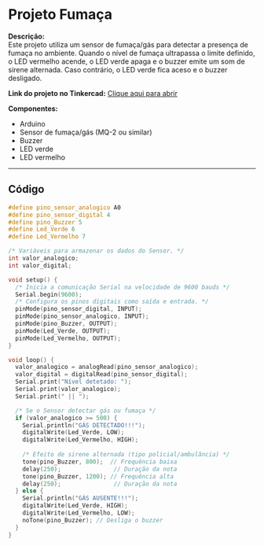 # Projeto Fumaça

**Descrição:**  
Este projeto utiliza um sensor de fumaça/gás para detectar a presença de fumaça no ambiente. Quando o nível de fumaça ultrapassa o limite definido, o LED vermelho acende, o LED verde apaga e o buzzer emite um som de sirene alternada. Caso contrário, o LED verde fica aceso e o buzzer desligado.  

**Link do projeto no Tinkercad:** [Clique aqui para abrir](https://www.tinkercad.com/things/k8RloaS17JK/editel?sharecode=OSxWFT30PfSST6HFxPWc5pMN8Gj8Y9rdWcEFo22Wm9o)

**Componentes:**
- Arduino
- Sensor de fumaça/gás (MQ-2 ou similar)
- Buzzer
- LED verde
- LED vermelho

---

## Código

```cpp
#define pino_sensor_analogico A0
#define pino_sensor_digital 4
#define pino_Buzzer 5
#define Led_Verde 6
#define Led_Vermelho 7

/* Variáveis para armazenar os dados do Sensor. */
int valor_analogico;
int valor_digital;

void setup() {
  /* Inicia a comunicação Serial na velocidade de 9600 bauds */
  Serial.begin(9600);
  /* Configura os pinos digitais como saída e entrada. */
  pinMode(pino_sensor_digital, INPUT);
  pinMode(pino_sensor_analogico, INPUT);
  pinMode(pino_Buzzer, OUTPUT);
  pinMode(Led_Verde, OUTPUT);
  pinMode(Led_Vermelho, OUTPUT);
}

void loop() {
  valor_analogico = analogRead(pino_sensor_analogico);
  valor_digital = digitalRead(pino_sensor_digital);
  Serial.print("Nível detetado: ");
  Serial.print(valor_analogico);
  Serial.print(" || ");

  /* Se o Sensor detectar gás ou fumaça */
  if (valor_analogico >= 500) {
    Serial.println("GÁS DETECTADO!!!");
    digitalWrite(Led_Verde, LOW);
    digitalWrite(Led_Vermelho, HIGH);
    
    /* Efeito de sirene alternada (tipo policial/ambulância) */
    tone(pino_Buzzer, 800);  // Frequência baixa
    delay(250);               // Duração da nota
    tone(pino_Buzzer, 1200); // Frequência alta
    delay(250);               // Duração da nota
  } else {
    Serial.println("GÁS AUSENTE!!!");
    digitalWrite(Led_Verde, HIGH);
    digitalWrite(Led_Vermelho, LOW);
    noTone(pino_Buzzer); // Desliga o buzzer
  }
}
